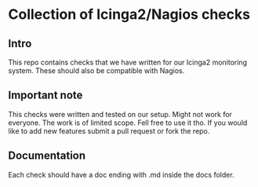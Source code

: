 # Collection of Icinga2/Nagios checks

## Intro
This repo contains checks that we have written for our Icinga2 monitoring system. These should also be compatible with Nagios.

## Important note
This checks were written and tested on our setup. Might not work for everyone.
The work is of limited scope. Fell free to use it tho. If you would like to add new features submit a pull request or fork the repo.

## Documentation
Each check should have a doc ending with .md inside the docs folder.
